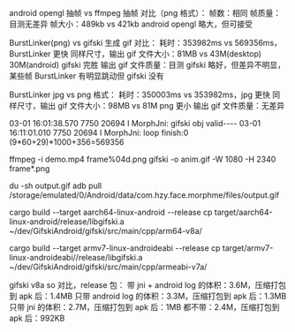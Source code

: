
android opengl 抽帧 vs ffmpeg 抽帧 对比（png 格式）：
帧数：相同
帧质量：目测无差异
帧大小：489kb vs 421kb android opengl 略大，但可接受

BurstLinker(png) vs gifski 生成 gif 对比：
耗时：353982ms vs 569356ms，BurstLinker 更快
同样尺寸，输出 gif 文件大小：81MB vs 43M(desktop) 30M(android) gifski 完胜
输出 gif 文件质量：目测 gifski 略好，但差异不明显，某些帧 BurstLinker 有明显跳动但 gifski 没有

BurstLinker jpg vs png 格式：
耗时：350003ms vs 353982ms，jpg 更快
同样尺寸，输出 gif 文件大小：98MB vs 81M png 更小
输出 gif 文件质量：无差异


03-01 16:01:38.570  7750 20694 I MorphJni: gifski obj valid----
03-01 16:11:01.010  7750 20694 I MorphJni: loop finish:0
(9*60+29)*1000+356=569356

ffmpeg -i demo.mp4 frame%04d.png
gifski -o anim.gif -W 1080 -H 2340 frame*.png

du -sh output.gif
adb pull /storage/emulated/0/Android/data/com.hzy.face.morphme/files/output.gif

cargo build --target aarch64-linux-android --release
cp target/aarch64-linux-android/release/libgifski.a ~/dev/GifskiAndroid/gifski/src/main/cpp/arm64-v8a/

cargo build --target armv7-linux-androideabi --release
cp target/armv7-linux-androideabi//release/libgifski.a ~/dev/GifskiAndroid/gifski/src/main/cpp/armeabi-v7a/

gifski v8a so 对比，release 包：
带 jni + android log 的体积：3.6M，压缩打包到 apk 后：1.4MB
只带 android log 的体积：3.3M，压缩打包到 apk 后：1.3MB
只带 jni 的体积：2.7M，压缩打包到 apk 后：1MB
都不带：2.4M，压缩打包到 apk 后：992KB

